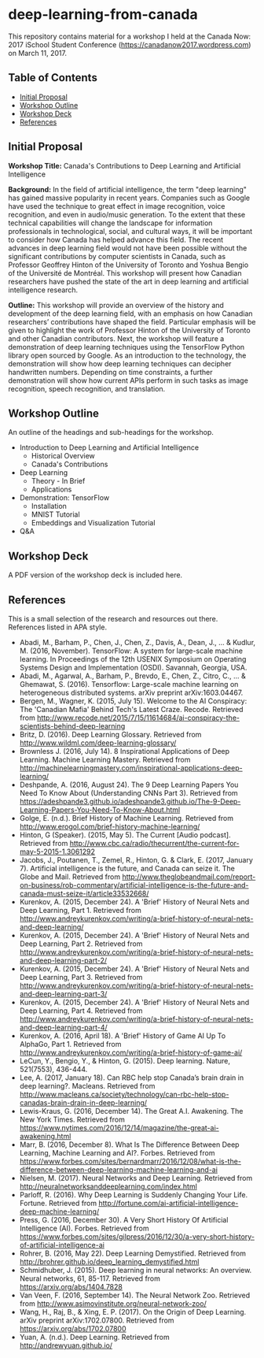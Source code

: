 # deep-learning-from-canada

This repository contains material for a workshop I held at the Canada Now: 2017 iSchool Student Conference (https://canadanow2017.wordpress.com) on March 11, 2017. 

## Table of Contents

   * [Initial Proposal](#initial-proposal)
   * [Workshop Outline](#workshop-outline)
   * [Workshop Deck](#workshop-deck)
   * [References](#references)


## Initial Proposal

**Workshop Title:** Canada's Contributions to Deep Learning and Artificial Intelligence

**Background:** 
In the field of artificial intelligence, the term "deep learning" has gained massive popularity in recent years.
Companies such as Google have used the technique to great effect in image recognition, voice recognition, and even in audio/music generation.
To the extent that these technical capabilities will change the landscape for information professionals in technological, social, and cultural ways, it will be important to consider how Canada has helped advance this field.
The recent advances in deep learning field would not have been possible without the significant contributions by computer scientists in Canada, such as Professor Geoffrey Hinton of the University of Toronto and Yoshua Bengio of the Université de Montréal.
This workshop will present how Canadian researchers have pushed the state of the art in deep learning and artificial intelligence research.

**Outline:**
This workshop will provide an overview of the history and development of the deep learning field, with an emphasis on how Canadian researchers’ contributions have shaped the field.
Particular emphasis will be given to highlight the work of Professor Hinton of the University of Toronto and other Canadian contributors.
Next, the workshop will feature a demonstration of deep learning techniques using the TensorFlow Python library open sourced by Google.
As an introduction to the technology, the demonstration will show how deep learning techniques can decipher handwritten numbers.
Depending on time constraints, a further demonstration will show how current APIs perform in such tasks as image recognition, speech recognition, and translation.


## Workshop Outline

An outline of the headings and sub-headings for the workshop.

- Introduction to Deep Learning and Artificial Intelligence
    - Historical Overview
    - Canada's Contributions    
- Deep Learning
    - Theory - In Brief
    - Applications
- Demonstration: TensorFlow
    - Installation
    - MNIST Tutorial
    - Embeddings and Visualization Tutorial
- Q&A


## Workshop Deck

A PDF version of the workshop deck is included here.


## References

This is a small selection of the research and resources out there.
References listed in APA style.

- Abadi, M., Barham, P., Chen, J., Chen, Z., Davis, A., Dean, J., ... & Kudlur, M. (2016, November). TensorFlow: A system for large-scale machine learning. In Proceedings of the 12th USENIX Symposium on Operating Systems Design and Implementation (OSDI). Savannah, Georgia, USA.
- Abadi, M., Agarwal, A., Barham, P., Brevdo, E., Chen, Z., Citro, C., ... & Ghemawat, S. (2016). Tensorflow: Large-scale machine learning on heterogeneous distributed systems. arXiv preprint arXiv:1603.04467.
- Bergen, M., Wagner, K. (2015, July 15). Welcome to the AI Conspiracy: The 'Canadian Mafia' Behind Tech's Latest Craze. Recode. Retrieved from http://www.recode.net/2015/7/15/11614684/ai-conspiracy-the-scientists-behind-deep-learning
- Britz, D. (2016). Deep Learning Glossary. Retrieved from http://www.wildml.com/deep-learning-glossary/
- Brownless J. (2016, July 14). 8 Inspirational Applications of Deep Learning. Machine Learning Mastery. Retrieved from http://machinelearningmastery.com/inspirational-applications-deep-learning/
- Deshpande, A. (2016, August 24). The 9 Deep Learning Papers You Need To Know About (Understanding CNNs Part 3). Retrieved from https://adeshpande3.github.io/adeshpande3.github.io/The-9-Deep-Learning-Papers-You-Need-To-Know-About.html
- Golge, E. (n.d.). Brief History of Machine Learning. Retrieved from http://www.erogol.com/brief-history-machine-learning/
- Hinton, G (Speaker). (2015, May 5). The Current [Audio podcast]. Retrieved from http://www.cbc.ca/radio/thecurrent/the-current-for-may-5-2015-1.3061292
- Jacobs, J., Poutanen, T., Zemel, R., Hinton, G. & Clark, E. (2017, January 7). Artificial intelligence is the future, and Canada can seize it. The Globe and Mail. Retrieved from http://www.theglobeandmail.com/report-on-business/rob-commentary/artificial-intelligence-is-the-future-and-canada-must-seize-it/article33532668/
- Kurenkov, A. (2015, December 24). A 'Brief' History of Neural Nets and Deep Learning, Part 1. Retrieved from http://www.andreykurenkov.com/writing/a-brief-history-of-neural-nets-and-deep-learning/
- Kurenkov, A. (2015, December 24). A 'Brief' History of Neural Nets and Deep Learning, Part 2. Retrieved from http://www.andreykurenkov.com/writing/a-brief-history-of-neural-nets-and-deep-learning-part-2/
- Kurenkov, A. (2015, December 24). A 'Brief' History of Neural Nets and Deep Learning, Part 3. Retrieved from http://www.andreykurenkov.com/writing/a-brief-history-of-neural-nets-and-deep-learning-part-3/
- Kurenkov, A. (2015, December 24). A 'Brief' History of Neural Nets and Deep Learning, Part 4. Retrieved from http://www.andreykurenkov.com/writing/a-brief-history-of-neural-nets-and-deep-learning-part-4/
- Kurenkov, A. (2016, April 18). A 'Brief' History of Game AI Up To AlphaGo, Part 1. Retrieved from http://www.andreykurenkov.com/writing/a-brief-history-of-game-ai/
- LeCun, Y., Bengio, Y., & Hinton, G. (2015). Deep learning. Nature, 521(7553), 436-444.
- Lee, A. (2017, January 18). Can RBC help stop Canada’s brain drain in deep learning?. Macleans. Retrieved from http://www.macleans.ca/society/technology/can-rbc-help-stop-canadas-brain-drain-in-deep-learning/
- Lewis-Kraus, G. (2016, December 14). The Great A.I. Awakening. The New York Times. Retrieved from https://www.nytimes.com/2016/12/14/magazine/the-great-ai-awakening.html
- Marr, B. (2016, December 8). What Is The Difference Between Deep Learning, Machine Learning and AI?. Forbes. Retrieved from https://www.forbes.com/sites/bernardmarr/2016/12/08/what-is-the-difference-between-deep-learning-machine-learning-and-ai
- Nielsen, M. (2017). Neural Networks and Deep Learning. Retrieved from http://neuralnetworksanddeeplearning.com/index.html
- Parloff, R. (2016). Why Deep Learning is Suddenly Changing Your Life. Fortune. Retrieved from http://fortune.com/ai-artificial-intelligence-deep-machine-learning/
- Press, G. (2016, December 30). A Very Short History Of Artificial Intelligence (AI). Forbes. Retrieved from https://www.forbes.com/sites/gilpress/2016/12/30/a-very-short-history-of-artificial-intelligence-ai
- Rohrer, B. (2016, May 22). Deep Learning Demystified. Retrieved from http://brohrer.github.io/deep_learning_demystified.html
- Schmidhuber, J. (2015). Deep learning in neural networks: An overview. Neural networks, 61, 85-117. Retrieved from https://arxiv.org/abs/1404.7828
- Van Veen, F. (2016, September 14). The Neural Network Zoo. Retrieved from http://www.asimovinstitute.org/neural-network-zoo/
- Wang, H., Raj, B., & Xing, E. P. (2017). On the Origin of Deep Learning. arXiv preprint arXiv:1702.07800. Retrieved from https://arxiv.org/abs/1702.07800
- Yuan, A. (n.d.). Deep Learning. Retrieved from http://andrewyuan.github.io/




